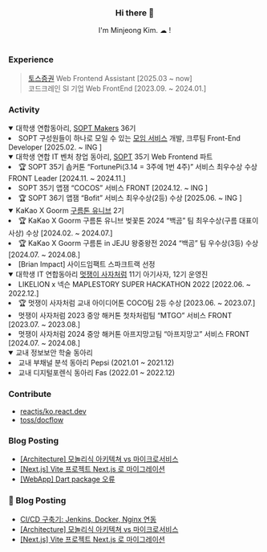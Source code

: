 <div align=center>
  <h3>Hi there 👋 </h3>
I'm Minjeong Kim. ☁ !
<br><br>
</div>


### Experience

> <a href='https://tossinvest.com/'>토스증권</a> Web Frontend Assistant [2025.03 ~ now] </br >
> 코드크레인 SI 기업 Web FrontEnd [2023.09. ~ 2024.01.]


### Activity

<details open>
  <summary>
    대학생 연합동아리, <a href='https://github.com/sopt-makers'>SOPT Makers</a> 36기
  </summary>
    <li>SOPT 구성원들이 하나로 모일 수 있는 <a href='https://github.com/sopt-makers/sopt-crew-frontend'>모임 서비스</a> 개발, 크루팀 Front-End Developer [2025.02. ~ ING ] </li>

</details>

<details open>
  <summary>
    대학생 연합 IT 벤처 창업 동아리, <a href='https://sopt.org/'>SOPT</a> 35기 Web Frontend 파트
  </summary>
    <li> 🏆 SOPT 35기 솝커톤  “FortunePi(3.14 = 3주에 1번 4주)” 서비스 최우수상 수상 FRONT Leader [2024.11. ~ 2024.11.] </li>
    <li> SOPT 35기 앱잼  “COCOS” 서비스 FRONT [2024.12. ~ ING ] </li>
    <li> 🏆 SOPT 36기 앱잼  “Bofit” 서비스 최우수상(2등)  수상 [2025.06. ~ ING ] </li>
</details>

<details open>
  <summary>
    KaKao X Goorm <a href='https://9oormthon.university'>구름톤 유니브</a> 2기
  </summary>
    <li>🏆 KaKao X Goorm 구름톤 유니브 벚꽃톤 2024  “백곰” 팀 최우수상(구름 대표이사상) 수상 [2024.02. ~ 2024.07.]</li>
    <li>🏆 KaKao X Goorm 구름톤 in JEJU 왕중왕전 2024  “백곰” 팀 우수상(3등) 수상 [2024.07. ~ 2024.08.]</li>
    <li>[Brian Impact] 사이드임팩트 스파크트랙 선정</li>
</details>

<details open>
  <summary>
    대학생 IT 연합동아리 <a href='https://likelion.university'>멋쟁이 사자처럼</a> 11기 아기사자, 12기 운영진
  </summary>
      <li>LIKELION x 넥슨 MAPLESTORY SUPER HACKATHON 2022 [2022.06. ~ 2022.12.]</li>
      <li>🏆 멋쟁이 사자처럼 교내 아이디어톤 COCO팀 2등 수상 [2023.06. ~ 2023.07.]</li>
      <li>멋쟁이 사자처럼 2023 중앙 해커톤 첫차처럼팀 “MTGO” 서비스 FRONT [2023.07. ~ 2023.08.]</li>
      <li>멋쟁이 사자처럼 2024 중앙 해커톤 아프지망고팀 “아프지망고” 서비스 FRONT [2024.07. ~ 2024.08.]</li>
</details>

<details open>
  <summary>
    교내 정보보안 학술 동아리 
  </summary>
    <li> 교내 부채널 분석 동아리 Pepsi (2021.01 ~ 2021.12)</li>
   <li> 교내 디지털포렌식 동아리 Fas (2022.01 ~ 2022.12)</li>
</details>

### Contribute

- [reactjs/ko.react.dev](https://github.com/reactjs/ko.react.dev/pull/1244)
- [toss/docflow](https://github.com/toss/docflow/pull/2)

### Blog Posting

- [[Architecture] 모놀리식 아키텍쳐 vs 마이크로서비스](https://orange-mj.tistory.com/53)
- [[Next.js] Vite 프로젝트 Next.js 로 마이그레이션](https://orange-mj.tistory.com/48)
- [[WebApp] Dart package 오류](https://orange-mj.tistory.com/47)

### 🌱 Blog Posting

- [CI/CD 구축기: Jenkins, Docker, Nginx 연동](https://orange-mj.tistory.com/54)
- [[Architecture] 모놀리식 아키텍쳐 vs 마이크로서비스](https://orange-mj.tistory.com/53)
- [[Next.js] Vite 프로젝트 Next.js 로 마이그레이션](https://orange-mj.tistory.com/48)
